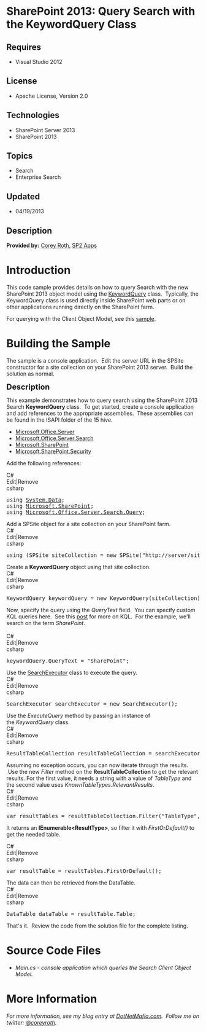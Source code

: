 # SharePoint 2013: Query Search with the KeywordQuery Class
## Requires
- Visual Studio 2012
## License
- Apache License, Version 2.0
## Technologies
- SharePoint Server 2013
- SharePoint 2013
## Topics
- Search
- Enterprise Search
## Updated
- 04/19/2013
## Description

<p><strong>Provided by:</strong><span>&nbsp;</span><a href="http://www.dotnetmafia.com/">Corey Roth</a><span>,&nbsp;</span><a href="http://www.sp2apps.com/">SP2 Apps</a></p>
<h1>Introduction</h1>
<p>This code sample provides details on how to query Search with the new SharePoint 2013 object model using the
<a href="http://msdn.microsoft.com/en-us/library/microsoft.office.server.search.query.keywordquery.aspx">
KeywordQuery</a> class. &nbsp;Typically, the KeywordQuery class is used directly inside SharePoint web parts or on other applications running directly on the SharePoint farm.</p>
<p>For querying with the Client Object Model, see this <a href="http://code.msdn.microsoft.com/Query-Search-with-the-649f1bc1">
sample</a>.</p>
<h1><span>Building the Sample</span></h1>
<p><span>The sample is a console application.&nbsp; Edit the server URL in the SPSite constructor for a site collection on your SharePoint 2013 server.&nbsp; Build the solution as normal.</span></p>
<p><span style="font-size:20px; font-weight:bold">Description</span></p>
<p>This example demonstrates how to query search using the SharePoint 2013 Search
<strong>KeywordQuery </strong>class.&nbsp; To get started, create a console application and add references to the appropriate assemblies.&nbsp; These assemblies can be found in the ISAPI folder of the 15 hive.</p>
<ul>
<li><a class="libraryLink" href="http://msdn.microsoft.com/en-US/library/Microsoft.Office.Server.aspx" target="_blank" title="Auto generated link to Microsoft.Office.Server">Microsoft.Office.Server</a> </li><li><a class="libraryLink" href="http://msdn.microsoft.com/en-US/library/Microsoft.Office.Server.Search.aspx" target="_blank" title="Auto generated link to Microsoft.Office.Server.Search">Microsoft.Office.Server.Search</a> </li><li><a class="libraryLink" href="http://msdn.microsoft.com/en-US/library/Microsoft.SharePoint.aspx" target="_blank" title="Auto generated link to Microsoft.SharePoint">Microsoft.SharePoint</a> </li><li><a class="libraryLink" href="http://msdn.microsoft.com/en-US/library/Microsoft.SharePoint.Security.aspx" target="_blank" title="Auto generated link to Microsoft.SharePoint.Security">Microsoft.SharePoint.Security</a> </li></ul>
<p>Add the following references:</p>
<div class="scriptcode">
<div class="pluginEditHolder" pluginCommand="mceScriptCode">
<div class="title"><span>C#</span></div>
<div class="pluginLinkHolder"><span class="pluginEditHolderLink">Edit</span>|<span class="pluginRemoveHolderLink">Remove</span></div>
<span class="hidden">csharp</span>

<div class="preview">
<pre class="csharp"><span class="cs__keyword">using</span>&nbsp;<a class="libraryLink" href="http://msdn.microsoft.com/en-US/library/System.Data.aspx" target="_blank" title="Auto generated link to System.Data">System.Data</a>;&nbsp;
<span class="cs__keyword">using</span>&nbsp;<a class="libraryLink" href="http://msdn.microsoft.com/en-US/library/Microsoft.SharePoint.aspx" target="_blank" title="Auto generated link to Microsoft.SharePoint">Microsoft.SharePoint</a>;&nbsp;
<span class="cs__keyword">using</span>&nbsp;<a class="libraryLink" href="http://msdn.microsoft.com/en-US/library/Microsoft.Office.Server.Search.Query.aspx" target="_blank" title="Auto generated link to Microsoft.Office.Server.Search.Query">Microsoft.Office.Server.Search.Query</a>;</pre>
</div>
</div>
</div>
<div class="endscriptcode">Add a SPSite object for a site collection on your SharePoint farm.</div>
<div class="endscriptcode"></div>
<div class="endscriptcode">
<div class="scriptcode">
<div class="pluginEditHolder" pluginCommand="mceScriptCode">
<div class="title"><span>C#</span></div>
<div class="pluginLinkHolder"><span class="pluginEditHolderLink">Edit</span>|<span class="pluginRemoveHolderLink">Remove</span></div>
<span class="hidden">csharp</span>

<div class="preview">
<pre class="csharp"><span class="cs__keyword">using</span>&nbsp;(SPSite&nbsp;siteCollection&nbsp;=&nbsp;<span class="cs__keyword">new</span>&nbsp;SPSite(<span class="cs__string">&quot;http://server/sitecollection&quot;</span>))&nbsp;
</pre>
</div>
</div>
</div>
<div class="endscriptcode"><span>Create a&nbsp;</span><strong>KeywordQuery</strong><span>&nbsp;object using that site collection.</span></div>
<div class="endscriptcode"></div>
<div class="endscriptcode"><span>
<div class="scriptcode">
<div class="pluginEditHolder" pluginCommand="mceScriptCode">
<div class="title"><span>C#</span></div>
<div class="pluginLinkHolder"><span class="pluginEditHolderLink">Edit</span>|<span class="pluginRemoveHolderLink">Remove</span></div>
<span class="hidden">csharp</span>

<div class="preview">
<pre class="csharp">KeywordQuery&nbsp;keywordQuery&nbsp;=&nbsp;<span class="cs__keyword">new</span>&nbsp;KeywordQuery(siteCollection);&nbsp;
</pre>
</div>
</div>
</div>
<div class="endscriptcode"><span>Now, specify the query using the <em>QueryText</em> field. &nbsp;You can specify custom KQL queries here.&nbsp; See this
<a href="http://msdn.microsoft.com/en-us/library/ee558911.aspx">post</a> for more on KQL.&nbsp;</span><span>&nbsp;For the example, we'll search on the term&nbsp;</span><em>SharePoint</em><span>.</span></div>
</span></div>
<div class="endscriptcode"><span><br>
</span></div>
<div class="scriptcode">
<div class="pluginEditHolder" pluginCommand="mceScriptCode">
<div class="title"><span>C#</span></div>
<div class="pluginLinkHolder"><span class="pluginEditHolderLink">Edit</span>|<span class="pluginRemoveHolderLink">Remove</span></div>
<span class="hidden">csharp</span>

<div class="preview">
<pre class="csharp">keywordQuery.QueryText&nbsp;=&nbsp;<span class="cs__string">&quot;SharePoint&quot;</span>;</pre>
</div>
</div>
</div>
Use the <a href="http://msdn.microsoft.com/en-us/library/jj250940.aspx">SearchExecutor</a> class to execute the query.</div>
<div class="endscriptcode"></div>
<div class="endscriptcode">
<div class="scriptcode">
<div class="pluginEditHolder" pluginCommand="mceScriptCode">
<div class="title"><span>C#</span></div>
<div class="pluginLinkHolder"><span class="pluginEditHolderLink">Edit</span>|<span class="pluginRemoveHolderLink">Remove</span></div>
<span class="hidden">csharp</span>

<div class="preview">
<pre class="csharp">SearchExecutor&nbsp;searchExecutor&nbsp;=&nbsp;<span class="cs__keyword">new</span>&nbsp;SearchExecutor();&nbsp;
</pre>
</div>
</div>
</div>
<div class="endscriptcode">Use the&nbsp;<em>ExecuteQuery</em>&nbsp;method by passing an instance of the&nbsp;<em>KeywordQuery</em>&nbsp;class.</div>
<div class="endscriptcode"></div>
<div class="endscriptcode">
<div class="scriptcode">
<div class="pluginEditHolder" pluginCommand="mceScriptCode">
<div class="title"><span>C#</span></div>
<div class="pluginLinkHolder"><span class="pluginEditHolderLink">Edit</span>|<span class="pluginRemoveHolderLink">Remove</span></div>
<span class="hidden">csharp</span>

<div class="preview">
<pre class="csharp">ResultTableCollection&nbsp;resultTableCollection&nbsp;=&nbsp;searchExecutor.ExecuteQuery(keywordQuery);&nbsp;
</pre>
</div>
</div>
</div>
<div class="endscriptcode"><span>Assuming no exception occurs, you can now iterate through the results. &nbsp;Use the new&nbsp;<em>Filter&nbsp;</em>method on the
<strong>ResultTableCollection </strong>to get the relevant results. For the first value, it needs a string with a value of&nbsp;<em>TableType</em>&nbsp;and the second value uses&nbsp;<em>KnownTableTypes.RelevantResults</em>.</span></div>
</div>
</div>
<div class="scriptcode">
<div class="pluginEditHolder" pluginCommand="mceScriptCode">
<div class="title"><span>C#</span></div>
<div class="pluginLinkHolder"><span class="pluginEditHolderLink">Edit</span>|<span class="pluginRemoveHolderLink">Remove</span></div>
<span class="hidden">csharp</span>

<div class="preview">
<pre class="csharp">var&nbsp;resultTables&nbsp;=&nbsp;resultTableCollection.Filter(<span class="cs__string">&quot;TableType&quot;</span>,&nbsp;KnownTableTypes.RelevantResults);&nbsp;</pre>
</div>
</div>
</div>
<p>It returns an&nbsp;<strong>IEnumerable&lt;ResultType&gt;</strong>, so filter it with&nbsp;<em>FirstOrDefault()</em>&nbsp;to get the needed table.</p>
<div class="scriptcode">
<div class="pluginEditHolder" pluginCommand="mceScriptCode">
<div class="title"><span>C#</span></div>
<div class="pluginLinkHolder"><span class="pluginEditHolderLink">Edit</span>|<span class="pluginRemoveHolderLink">Remove</span></div>
<span class="hidden">csharp</span>

<div class="preview">
<pre class="csharp">var&nbsp;resultTable&nbsp;=&nbsp;resultTables.FirstOrDefault();&nbsp;
</pre>
</div>
</div>
</div>
<div class="endscriptcode">The data can then be retrieved from the DataTable.</div>
<div class="endscriptcode"></div>
<div class="scriptcode">
<div class="pluginEditHolder" pluginCommand="mceScriptCode">
<div class="title"><span>C#</span></div>
<div class="pluginLinkHolder"><span class="pluginEditHolderLink">Edit</span>|<span class="pluginRemoveHolderLink">Remove</span></div>
<span class="hidden">csharp</span>

<div class="preview">
<pre class="csharp">DataTable&nbsp;dataTable&nbsp;=&nbsp;resultTable.Table;&nbsp;
</pre>
</div>
</div>
</div>
<div class="endscriptcode">That's it.&nbsp; Review the code from the solution file for the complete listing.</div>
<h1><span>Source Code Files</span></h1>
<ul>
<li><em>Main.cs - console application which queries the Search Client Object Model.</em>
</li></ul>
<h1>More Information</h1>
<p><em><em>For more information, see my blog entry at&nbsp;<a href="http://www.dotnetmafia.com/blogs/dotnettipoftheday/archive/2013/01/03/how-to-use-the-sharepoint-2013-search-keywordquery-class.aspx">DotNetMafia.com</a>.&nbsp; Follow me on twitter:&nbsp;<a href="http://twitter.com/coreyroth">@coreyroth</a>.</em></em></p>
